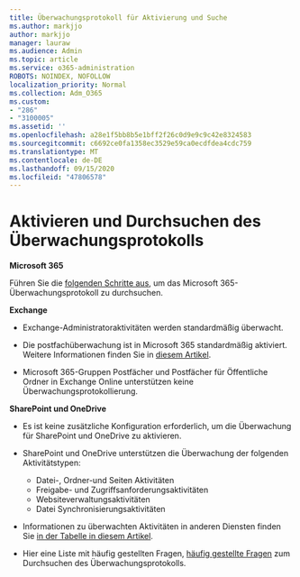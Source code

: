 ```yaml
---
title: Überwachungsprotokoll für Aktivierung und Suche
ms.author: markjjo
author: markjjo
manager: lauraw
ms.audience: Admin
ms.topic: article
ms.service: o365-administration
ROBOTS: NOINDEX, NOFOLLOW
localization_priority: Normal
ms.collection: Adm_O365
ms.custom:
- "286"
- "3100005"
ms.assetid: ''
ms.openlocfilehash: a28e1f5bb8b5e1bff2f26c0d9e9c9c42e8324583
ms.sourcegitcommit: c6692ce0fa1358ec3529e59ca0ecdfdea4cdc759
ms.translationtype: MT
ms.contentlocale: de-DE
ms.lasthandoff: 09/15/2020
ms.locfileid: "47806578"
---
```

# <a name="enable-and-search-the-audit-log"></a>Aktivieren und Durchsuchen des Überwachungsprotokolls

**Microsoft 365**

Führen Sie die [folgenden Schritte aus](https://docs.microsoft.com/microsoft-365/compliance/search-the-audit-log-in-security-and-compliance#search-the-audit-log), um das Microsoft 365-Überwachungsprotokoll zu durchsuchen.

**Exchange**

- Exchange-Administratoraktivitäten werden standardmäßig überwacht.

- Die postfachüberwachung ist in Microsoft 365 standardmäßig aktiviert. Weitere Informationen finden Sie in  [diesem Artikel](https://docs.microsoft.com/microsoft-365/compliance/enable-mailbox-auditing).

- Microsoft 365-Gruppen Postfächer und Postfächer für Öffentliche Ordner in Exchange Online unterstützen keine Überwachungsprotokollierung.

**SharePoint und OneDrive**

- Es ist keine zusätzliche Konfiguration erforderlich, um die Überwachung für SharePoint und OneDrive zu aktivieren.

- SharePoint und OneDrive unterstützen die Überwachung der folgenden Aktivitätstypen:

    - Datei-, Ordner-und Seiten Aktivitäten
    - Freigabe- und Zugriffsanforderungsaktivitäten 
    - Websiteverwaltungsaktivitäten
    - Datei Synchronisierungsaktivitäten

- Informationen zu überwachten Aktivitäten in anderen Diensten finden Sie  [in der Tabelle in diesem Artikel](https://docs.microsoft.com/microsoft-365/compliance/search-the-audit-log-in-security-and-compliance#audited-activities).

- Hier eine Liste mit häufig gestellten Fragen, [häufig gestellte Fragen](https://docs.microsoft.com/microsoft-365/compliance/search-the-audit-log-in-security-and-compliance#frequently-asked-questions) zum Durchsuchen des Überwachungsprotokolls.